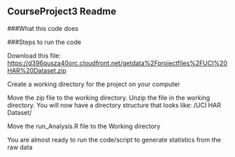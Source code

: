 ## CourseProject3 Readme

###What this code does

###Steps to run the code

Download this file: https://d396qusza40orc.cloudfront.net/getdata%2Fprojectfiles%2FUCI%20HAR%20Dataset.zip

Create a working directory for the project on your computer

Move the zip file to the working directory. Unzip the file in the working directory. 
You will now have a directory structure that looks like: <Working Directory>/UCI HAR Dataset/

Move the run_Analysis.R file to the Working directory

You are almost ready to run the code/script to generate statistics from the raw data


